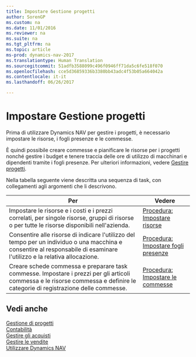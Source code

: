 ```yaml
---
title: Impostare Gestione progetti
author: SorenGP
ms.custom: na
ms.date: 11/01/2016
ms.reviewer: na
ms.suite: na
ms.tgt_pltfrm: na
ms.topic: article
ms-prod: dynamics-nav-2017
ms.translationtype: Human Translation
ms.sourcegitcommit: 51adfb3588099c496f0946ff71da5c6fe518f070
ms.openlocfilehash: cce5d36859336b3380bb43adc4f53b05a664042a
ms.contentlocale: it-it
ms.lasthandoff: 06/26/2017

---
```


# <a name="set-up-project-management"></a>Impostare Gestione progetti
Prima di utilizzare Dynamics NAV per gestire i progetti, è necessario impostare le risorse, i fogli presenze e le commesse.

È quindi possibile creare commesse e pianificare le risorse per i progetti nonché gestire i budget e tenere traccia delle ore di utilizzo di macchinari e dipendenti tramite i fogli presenze. Per ulteriori informazioni, vedere [Gestire progetti](projects-manage-projects.md).  

Nella tabella seguente viene descritta una sequenza di task, con collegamenti agli argomenti che li descrivono.

|Per |Vedere |
|---|----|
|Impostare le risorse e i costi e i prezzi correlati, per singole risorse, gruppi di risorse o per tutte le risorse disponibili nell'azienda.|[Procedura: Impostare risorse](projects-how-setup-resources.md)|
|Consentire alle risorse di indicare l'utilizzo del tempo per un individuo o una macchina e consentire al responsabile di esaminare l'utilizzo e la relativa allocazione.|[Procedura: Impostare fogli presenze](projects-how-setup-time-sheets.md)
|Creare schede commessa e preparare task commesse. Impostare i prezzi per gli articoli commessa e le risorse commessa e definire le categorie di registrazione delle commesse.|[Procedura: Impostare le commesse](projects-how-setup-jobs.md)|

## <a name="see-also"></a>Vedi anche
[Gestione di progetti](projects-manage-projects.md)  
[Contabilità](finance-setup.md)  
[Gestire gli acquisti](purchasing-manage-purchasing.md)         
[Gestire le vendite](sales-manage-sales.md)     
[Utilizzare Dynamics NAV](ui-work-product.md)  

